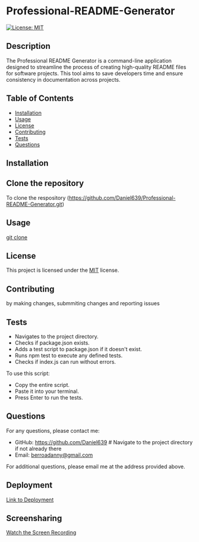 # Professional-README-Generator

[![License: MIT](https://img.shields.io/badge/License-MIT-yellow.svg)](https://opensource.org/licenses/MIT)

## Description

The Professional README Generator is a command-line application designed to streamline the process of creating high-quality README files for software projects. This tool aims to save developers time and ensure consistency in documentation across projects.

## Table of Contents

- [Installation](#installation)
- [Usage](#usage)
- [License](#license)
- [Contributing](#contributing)
- [Tests](#tests)
- [Questions](#questions)

## Installation

## Clone the repository

To clone the respository (<https://github.com/Daniel639/Professional-README-Generator.git>)

## Usage

[git clone](https://github.com/Daniel639/professional-readme-generator.git)

## License

This project is licensed under the [MIT](https://opensource.org/licenses/MIT) license.

## Contributing

by making changes, submmiting changes and reporting  issues

## Tests

- Navigates to the project directory.
- Checks if package.json exists.
- Adds a test script to package.json if it doesn't exist.
- Runs npm test to execute any defined tests.
- Checks if index.js can run without errors.

To use this script:

- Copy the entire script.
- Paste it into your terminal.
- Press Enter to run the tests.

## Questions

For any questions, please contact me:

- GitHub: [<https://github.com/Daniel639>](https://github.com/Daniel639)    # Navigate to the project directory if not already there
- Email: [berroadanny@gmail.com](mailto:berroadanny@gmail.com)

For additional questions, please email me at the address provided above.

## Deployment

[Link to Deployment](https://daniel639.github.io/Professional-README-Generator/)

## Screensharing

[Watch the Screen Recording](https://youtu.be/eS4xyhObZkE)